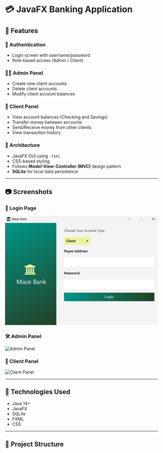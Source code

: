 # 💳 JavaFX Banking Application


## 📌 Features

### 🔐 Authentication
- Login screen with username/password
- Role-based access (Admin / Client)

### 👨‍💼 Admin Panel
- Create new client accounts
- Delete client accounts
- Modify client account balances

### 👤 Client Panel
- View account balances (Checking and Savings)
- Transfer money between accounts
- Send/Receive money from other clients
- View transaction history

### 🧱 Architecture
- JavaFX GUI using `.fxml`
- CSS-based styling
- Follows **Model-View-Controller (MVC)** design pattern
- **SQLite** for local data persistence

---

## 📷 Screenshots

### 🔐 Login Page
![Login Page](https://github.com/KunjMeghpara79/Maze-Bank/blob/master/Screenshot%202025-06-05%20114736.png?raw=true)

### 🛠️ Admin Panel
![Admin Panel](screenshots/admin_panel.png)

### 👤 Client Panel
![Client Panel](screenshots/client_panel.png)

---

## 🚀 Technologies Used

- Java 14+
- JavaFX
- SQLite
- FXML
- CSS

---

## 📁 Project Structure

